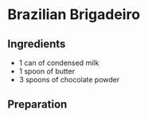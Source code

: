 # Brazilian Brigadeiro

## Ingredients
- 1 can of condensed milk
- 1 spoon of butter
- 3 spoons of chocolate powder

## Preparation